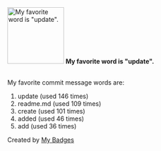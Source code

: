 <img src="https://my-badges.github.io/my-badges/favorite-word.png" alt="My favorite word is &quot;update&quot;." title="My favorite word is &quot;update&quot;." width="128">
<strong>My favorite word is &quot;update&quot;.</strong>
<br><br>

My favorite commit message words are:

1. update (used 146 times)
2. readme.md (used 109 times)
3. create (used 101 times)
4. added (used 46 times)
5. add (used 36 times)


Created by <a href="https://github.com/my-badges/my-badges">My Badges</a>